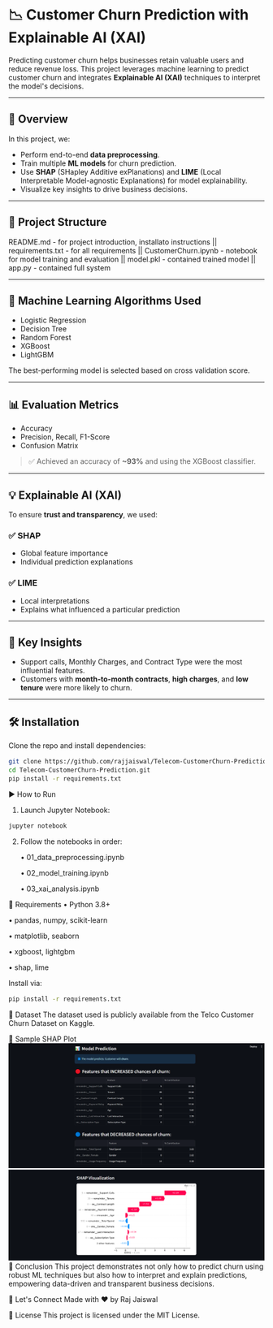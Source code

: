 # 📉 Customer Churn Prediction with Explainable AI (XAI)

Predicting customer churn helps businesses retain valuable users and reduce revenue loss. This project leverages machine learning to predict customer churn and integrates **Explainable AI (XAI)** techniques to interpret the model's decisions.

---

## 🚀 Overview

In this project, we:
- Perform end-to-end **data preprocessing**.
- Train multiple **ML models** for churn prediction.
- Use **SHAP** (SHapley Additive exPlanations) and **LIME** (Local Interpretable Model-agnostic Explanations) for model explainability.
- Visualize key insights to drive business decisions.

---

## 📁 Project Structure

README.md - for project introduction, installato instructions || 
requirements.txt - for all requirements || 
CustomerChurn.ipynb - notebook for model training and evaluation || 
model.pkl - contained trained model || 
app.py - contained full system 

---

## 🧠 Machine Learning Algorithms Used

- Logistic Regression
- Decision Tree
- Random Forest
- XGBoost
- LightGBM

The best-performing model is selected based on cross validation score.

---

## 📊 Evaluation Metrics

- Accuracy
- Precision, Recall, F1-Score
- Confusion Matrix

> ✅ Achieved an accuracy of **~93%** and using the XGBoost classifier.

---

## 💡 Explainable AI (XAI)

To ensure **trust and transparency**, we used:

### ✅ SHAP
- Global feature importance
- Individual prediction explanations

### ✅ LIME
- Local interpretations
- Explains what influenced a particular prediction

---

## 📌 Key Insights

- Support calls, Monthly Charges, and Contract Type were the most influential features.
- Customers with **month-to-month contracts**, **high charges**, and **low tenure** were more likely to churn.

---

## 🛠️ Installation

Clone the repo and install dependencies:

```bash
git clone https://github.com/rajjaiswal/Telecom-CustomerChurn-Prediction.git
cd Telecom-CustomerChurn-Prediction.git
pip install -r requirements.txt
```


▶️ How to Run
1. Launch Jupyter Notebook:
```bash
jupyter notebook
```

2. Follow the notebooks in order:

   • 01_data_preprocessing.ipynb

   • 02_model_training.ipynb

   • 03_xai_analysis.ipynb


🧪 Requirements
  • Python 3.8+

  • pandas, numpy, scikit-learn

  • matplotlib, seaborn

  • xgboost, lightgbm

  • shap, lime


Install via:

```bash
pip install -r requirements.txt
```


📎 Dataset
The dataset used is publicly available from the Telco Customer Churn Dataset on Kaggle.


📸 Sample SHAP Plot
![Model Output](Images/model_output.png)
![Model Output](Images/shap_visualixation.png)
📢 Conclusion
This project demonstrates not only how to predict churn using robust ML techniques but also how to interpret and explain predictions, empowering data-driven and transparent business decisions.

🤝 Let's Connect
Made with ❤️ by Raj Jaiswal

📄 License
This project is licensed under the MIT License.
